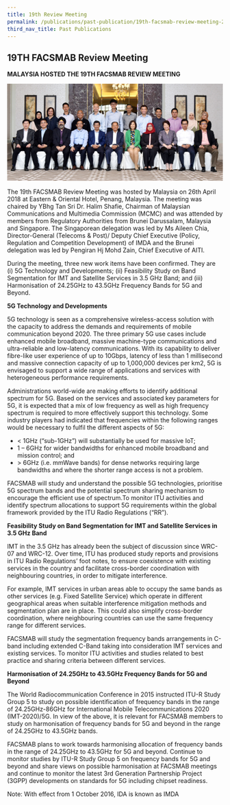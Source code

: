 ```yaml
---
title: 19th Review Meeting
permalink: /publications/past-publication/19th-facsmab-review-meeting-26th-apr-2018/
third_nav_title: Past Publications
---
```

## **19TH FACSMAB Review Meeting**
**MALAYSIA HOSTED THE 19TH FACSMAB REVIEW MEETING**

![](/assets/images/19TH-Review-Photo_crop.jpg)

The 19th FACSMAB Review Meeting was hosted by Malaysia on 26th April 2018 at Eastern & Oriental Hotel, Penang, Malaysia. The meeting was chaired by YBhg Tan Sri Dr. Halim Shafie, Chairman of Malaysian Communications and Multimedia Commission (MCMC) and was attended by members from Regulatory Authorities from Brunei Darussalam, Malaysia and Singapore. The Singaporean delegation was led by Ms Aileen Chia, Director-General (Telecoms & Post)/ Deputy Chief Executive (Policy, Regulation and Competition Development) of IMDA and the Brunei delegation was led by Pengiran Hj Mohd Zain, Chief Executive of AITI.

During the meeting, three new work items have been confirmed. They are (i) 5G Technology and Developments; (ii) Feasibility Study on Band Segmentation for IMT and Satellite Services in 3.5 GHz Band; and (iii) Harmonisation of 24.25GHz to 43.5GHz Frequency Bands for 5G and Beyond.

**5G Technology and Developments**

5G technology is seen as a comprehensive wireless-access solution with the capacity to address the demands and requirements of mobile communication beyond 2020. The three primary 5G use cases include enhanced mobile broadband, massive machine-type communications and ultra-reliable and low-latency communications. With its capability to deliver fibre-like user experience of up to 10Gbps, latency of less than 1 millisecond and massive connection capacity of up to 1,000,000 devices per km2, 5G is envisaged to support a wide range of applications and services with heterogeneous performance requirements.

Administrations world-wide are making efforts to identify additional spectrum for 5G. Based on the services and associated key parameters for 5G, it is expected that a mix of low frequency as well as high frequency spectrum is required to more effectively support this technology. Some industry players had indicated that frequencies within the following ranges would be necessary to fulfil the different aspects of 5G:
+ \< 1GHz (“sub-1GHz”) will substantially be used for massive IoT;
+ 1 – 6GHz for wider bandwidths for enhanced mobile broadband and mission control; and
+ \> 6GHz (i.e. mmWave bands) for dense networks requiring large bandwidths and where the shorter range access is not a problem.

FACSMAB will study and understand the possible 5G technologies, prioritise 5G spectrum bands and the potential spectrum sharing mechanism to encourage the efficient use of spectrum.To monitor ITU activities and identify spectrum allocations to support 5G requirements within the global framework provided by the ITU Radio Regulations (“RR”).

**Feasibility Study on Band Segmentation for IMT and Satellite Services in 3.5 GHz Band**

IMT in the 3.5 GHz has already been the subject of discussion since WRC-07 and WRC-12. Over time, ITU has produced study reports and provisions in ITU Radio Regulations’ foot notes, to ensure coexistence with existing services in the country and facilitate cross-border coordination with neighbouring countries, in order to mitigate interference.

For example, IMT services in urban areas able to occupy the same bands as other services (e.g. Fixed Satellite Service) which operate in different geographical areas when suitable interference mitigation methods and segmentation plan are in place. This could also simplify cross-border coordination, where neighbouring countries can use the same frequency range for different services.

FACSMAB will study the segmentation frequency bands arrangements in C-band including extended C-Band taking into consideration IMT services and existing services. To monitor ITU activities and studies related to best practice and sharing criteria between different services.

**Harmonisation of 24.25GHz to 43.5GHz Frequency Bands for 5G and Beyond**

The World Radiocommunication Conference in 2015 instructed ITU-R Study Group 5 to study on possible identification of frequency bands in the range of 24.25GHz-86GHz for International Mobile Telecommunications 2020 (IMT-2020)/5G. In view of the above, it is relevant for FACSMAB members to study on harmonisation of frequency bands for 5G and beyond in the range of 24.25GHz to 43.5GHz bands.

FACSMAB plans to work towards harmonising allocation of frequency bands in the range of 24.25GHz to 43.5GHz for 5G and beyond. Continue to monitor studies by ITU-R Study Group 5 on frequency bands for 5G and beyond and share views on possible harmonisation at FACSMAB meetings and continue to monitor the latest 3rd Generation Partnership Project (3GPP) developments on standards for 5G including chipset readiness.

Note: With effect from 1 October 2016, IDA is known as IMDA
